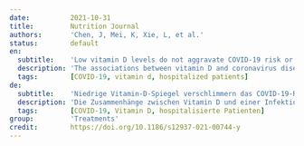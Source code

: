 ```yaml
---
date:          2021-10-31
title:         Nutrition Journal
authors:       'Chen, J, Mei, K, Xie, L, et al.'
status:        default
en:
  subtitle:    'Low vitamin D levels do not aggravate COVID-19 risk or death, and vitamin D supplementation does not improve outcomes in hospitalized patients with COVID-19: a meta-analysis and GRADE assessment of cohort studies and RCTs'
  description: 'The associations between vitamin D and coronavirus disease 2019 (COVID-19) infection and clinical outcomes are controversial. The efficacy of vitamin D supplementation in COVID-19 is also not clear. We identified relevant cohort studies that assessed the relationship between vitamin D, COVID-19 infection and associated death and randomized controlled trials (RCTs) that reported vitamin D supplementation on the outcomes in patients with COVID-19 by searching the PubMed, EMBASE, and medRxiv databases up to June 5th, 2021. Evidence quality levels and recommendations were assessed using the GRADE system. Eleven cohort studies with 536,105 patients and two RCTs were identified. Vitamin D deficiency (< 20 ng/ml) or insufficiency (< 30 ng/ml) was not associated with an significant increased risk of COVID-19 infection or in-hospital death. Each 10 ng/ml increase in serum vitamin D was not associated with a significant decreased risk of COVID-19 infection or death. The overall quality of evidence (GRADE) for COVID-19 infection and associated death was very low. Vitamin D supplements did not significantly decrease death or ICU admission in patients with COVID-19. The level of evidence as qualified using GRADE was low. Current evidence suggested that vitamin D deficiency or insufficiency was not significantly linked to susceptibility to COVID-19 infection or its associated death. Vitamin D supplements did not significantly improve clinical outcomes in patients with COVID-19. The overall GRADE evidence quality was low, we suggest that vitamin D supplementation was not recommended for patients with COVID-19.'
  tags:        [COVID-19, vitamin d, hospitalized patients]
de:
  subtitle:    'Niedrige Vitamin-D-Spiegel verschlimmern das COVID-19-Risiko oder des Todes nicht, und eine Vitamin-D-Supplementierung verbessert die Ergebnisse bei hospitalisierten Patienten mit COVID-19 nicht: eine Meta-Analyse und GRADE-Bewertung von Kohortenstudien und RCTs'
  description: 'Die Zusammenhänge zwischen Vitamin D und einer Infektion mit dem Coronavirus 2019 (COVID-19) und den klinischen Ergebnissen sind umstritten. Auch die Wirksamkeit einer Vitamin-D-Supplementierung bei COVID-19 ist nicht klar. Wir identifizierten relevante Kohortenstudien, die den Zusammenhang zwischen Vitamin D, COVID-19-Infektion und damit verbundenen Todesfällen untersuchten, sowie randomisierte kontrollierte Studien (RCTs), die über die Auswirkungen einer Vitamin-D-Supplementierung auf die Ergebnisse bei Patienten mit COVID-19 berichteten, indem wir die Datenbanken PubMed, EMBASE und medRxiv bis zum 5. Juni 2021 durchsuchten. Die Qualität der Belege und Empfehlungen wurden anhand des GRADE-Systems bewertet. Es wurden elf Kohortenstudien mit 536.105 Patienten und zwei RCTs identifiziert. Ein Vitamin-D-Mangel (< 20 ng/ml) oder eine Vitamin-D-Insuffizienz (< 30 ng/ml) war nicht mit einem signifikant erhöhten Risiko einer COVID-19-Infektion oder eines Todes im Krankenhaus verbunden. Jede Erhöhung des Serum-Vitamin-D-Spiegels um 10 ng/ml war nicht mit einer signifikanten Verringerung des Risikos einer COVID-19-Infektion oder eines Todesfalls verbunden. Die Gesamtqualität der Evidenz (GRADE) für COVID-19-Infektionen und damit verbundene Todesfälle war sehr niedrig. Eine Vitamin-D-Supplementierung führte bei Patienten mit COVID-19 nicht zu einer signifikanten Verringerung des Todesrisikos oder der Aufnahme in die Intensivstation. Der Grad der Evidenz ist nach GRADE als gering einzustufen. Die aktuelle Evidenz deutet darauf hin, dass ein Vitamin-D-Mangel oder eine Vitamin-D-Insuffizienz nicht signifikant mit der Anfälligkeit für eine COVID-19-Infektion oder den damit verbundenen Todesfällen verbunden ist. Vitamin-D-Supplemente verbesserten die klinischen Ergebnisse bei Patienten mit COVID-19 nicht signifikant. Die GRADE-Evidenzqualität war insgesamt niedrig, so dass wir eine Vitamin-D-Supplementierung für Patienten mit COVID-19 nicht empfehlen.' 
  tags:        [COVID-19, Vitamin D, hospitalisierte Patienten]
group:         'Treatments'
credit:        https://doi.org/10.1186/s12937-021-00744-y
---
```

